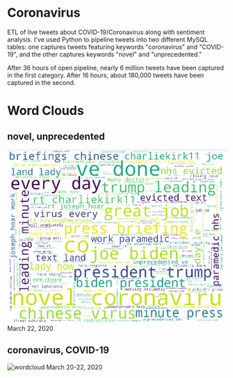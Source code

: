 # Coronavirus
ETL of live tweets about COVID-19/Coronavirus along with sentiment analysis. I've used Python to pipeline tweets into two different MySQL tables: one captures tweets featuring keywords "coronavirus" and "COVID-19", and the other captures keywords "novel" and "unprecedented."

After 36 hours of open pipeline, nearly 6 million tweets have been captured in the first category. After 16 hours, about 180,000 tweets have been captured in the second.

# Word Clouds

## novel, unprecedented

![wordcloud](images/novel_unprecedented.png)
March 22, 2020

## coronavirus, COVID-19

![wordcloud](images/images/coronavirus.png)
March 20-22, 2020
